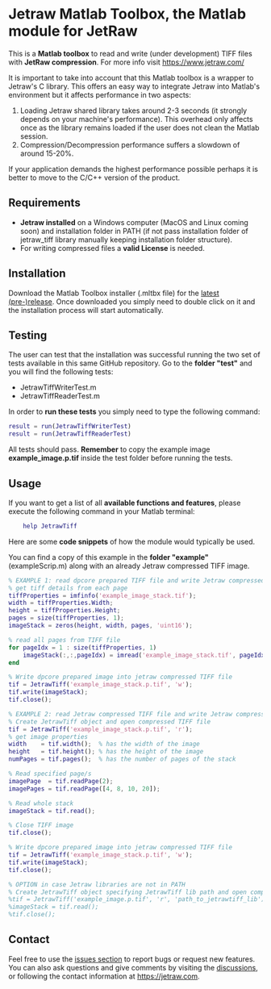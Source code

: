 # Jetraw Matlab Toolbox, the Matlab module for JetRaw  

This is a **Matlab toolbox** to read and write (under development) TIFF files with **JetRaw compression**. For more info visit
https://www.jetraw.com/

It is important to take into account that this Matlab toolbox is a wrapper to Jetraw's C library. This offers an easy way 
to integrate Jetraw into Matlab's environment but it affects performance in two aspects:
1. Loading Jetraw shared library takes around 2-3 seconds (it strongly depends on your machine's performance). This overhead only affects once as the library remains 
   loaded if the user does not clean the Matlab session. 
2. Compression/Decompression performance suffers a slowdown of around 15-20%. 

If your application demands the highest performance possible perhaps it is better to move to the C/C++ version of the product. 

## Requirements
- **Jetraw installed** on a Windows computer (MacOS and Linux coming soon) and installation folder in PATH (if not pass installation folder of jetraw_tiff library manually keeping installation folder structure).
- For writing compressed files a **valid License** is needed. 

## Installation
Download the Matlab Toolbox installer (.mltbx file) for the [latest (pre-)release](https://github.com/Jetraw/Jetraw-Matlab-Toolbox/releases). Once downloaded you simply need to double click on it and the installation process will start automatically. 

## Testing
The user can test that the installation was successful running the two set of tests available in this same GitHub repository. Go to the **folder "test"** and 
you will find the following tests:

- JetrawTiffWriterTest.m 
- JetrawTiffReaderTest.m 

In order to **run these tests** you simply need to type the following command:

```matlab
result = run(JetrawTiffWriterTest)
result = run(JetrawTiffReaderTest)
```

All tests should pass. 
**Remember** to copy the example image **example_image.p.tif** inside the test folder before running the tests. 

## Usage
If you want to get a list of all **available functions and features**, please execute the following command in your Matlab terminal:

```matlab
    help JetrawTiff
```

Here are some **code snippets** of how the module would typically be used. 

You can find a copy of this example in the **folder "example"** (exampleScrip.m) along with an
already Jetraw compressed TIFF image.

```matlab
% EXAMPLE 1: read dpcore prepared TIFF file and write Jetraw compressed TIFF file
% get tiff details from each page
tiffProperties = imfinfo('example_image_stack.tif');
width = tiffProperties.Width;
height = tiffProperties.Height;
pages = size(tiffProperties, 1);
imageStack = zeros(height, width, pages, 'uint16');

% read all pages from TIFF file
for pageIdx = 1 : size(tiffProperties, 1)
    imageStack(:,:,pageIdx) = imread('example_image_stack.tif', pageIdx);
end

% Write dpcore prepared image into jetraw compressed TIFF file
tif = JetrawTiff('example_image_stack.p.tif', 'w');
tif.write(imageStack);
tif.close();

% EXAMPLE 2: read Jetraw compressed TIFF file and write Jetraw compressed TIFF file again. 
% Create JetrawTiff object and open compressed TIFF file
tif = JetrawTiff('example_image_stack.p.tif', 'r');
% get image properties
width    = tif.width();  % has the width of the image
height   = tif.height(); % has the height of the image
numPages = tif.pages();  % has the number of pages of the stack

% Read specified page/s
imagePage  = tif.readPage(2);
imagePages = tif.readPage([4, 8, 10, 20]);

% Read whole stack
imageStack = tif.read();

% Close TIFF image
tif.close();

% Write dpcore prepared image into jetraw compressed TIFF file
tif = JetrawTiff('example_image_stack.p.tif', 'w');
tif.write(imageStack);
tif.close();

% OPTION in case Jetraw libraries are not in PATH
% Create JetrawTiff object specifying JetrawTiff lib path and open compressed TIFF file.
%tif = JetrawTiff('example_image.p.tif', 'r', 'path_to_jetrawtiff_lib');
%imageStack = tif.read();
%tif.close();
```

## Contact
Feel free to use the [issues section](https://github.com/Jetraw/Jetraw-Matlab-Toolbox/issues) to report bugs or request new features. You can also ask questions and give comments by visiting the [discussions](https://github.com/Jetraw/Jetraw-Matlab-Toolbox/discussions), or following the contact information at https://jetraw.com.
